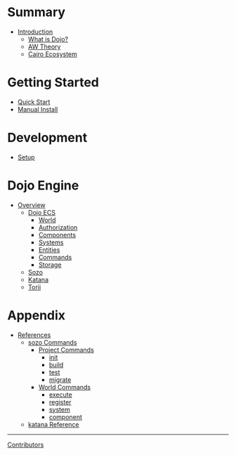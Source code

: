 # Summary

-   [Introduction](./README.md)
    -   [What is Dojo?](./theory/what-is-dojo.md)
    -   [AW Theory](./theory/autonomous-worlds.md)
    -   [Cairo Ecosystem](./theory/cairo.md)

# Getting Started

-   [Quick Start](./getting-started/quick-start.md)
-   [Manual Install](./getting-started/from-source.md)

# Development

-   [Setup](./development/setup.md)

# Dojo Engine

-   [Overview](./framework.md)
    -   [Dojo ECS](./framework/cairo/overview.md)
        -   [World](./framework/cairo/world.md)
        -   [Authorization](./framework/cairo/authorization.md)
        -   [Components](./framework/cairo/components.md)
        -   [Systems](./framework/cairo/systems.md)
        -   [Entities](./framework/cairo/entities.md)
        -   [Commands](./framework/cairo/commands.md)
        -   [Storage](./framework/cairo/storage.md)
    -   [Sozo](./framework/sozo/overview.md)
    -   [Katana](./framework/katana/overview.md)
    -   [Torii](./framework/torii/overview.md)

# Appendix

-   [References](./reference/README.md)
    -   [sozo Commands](./reference/sozo/README.md)
        -   [Project Commands](./reference/sozo/project-commands.md)
            -   [init]()
            -   [build]()
            -   [test]()
            -   [migrate]()
        -   [World Commands](./reference/sozo/world-commands.md)
            -   [execute]()
            -   [register]()
            -   [system]()
            -   [component]()
    -   [katana Reference](./reference/katana/README.md)

---

[Contributors](misc/contributors.md)

<!-- # Building with Dojo
- [World](./world/world-planning.md)
  - [Component Creation](./world/component-creation.md)
  - [System Creation](./world/system-creation.md)
  - [Building](./world/building.md)
  - [Deploying](./world/deploying.md) -->
